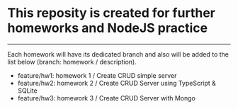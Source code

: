 # This reposity is created for further homeworks and NodeJS practice
---

Each homework will have its dedicated branch and also will be added to the list below (branch: homework / description).

* feature/hw1: homework 1 / Create CRUD simple server
* feature/hw2: homework 2 / Create CRUD Server using TypeScript & SQLite
* feature/hw3: homework 3 / Create CRUD Server with Mongo
